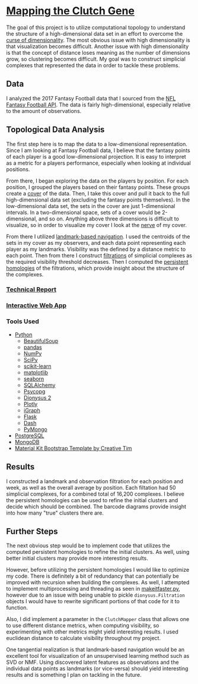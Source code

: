 # [Mapping the Clutch Gene](http://benedictaquino.com/mapping-the-clutch-gene)

The goal of this project is to utilize computational topology to understand the 
structure of a high-dimensional data set in an effort to overcome the [curse of 
dimensionality]. The most obvious issue with high dimensionality is that 
visualization becomes difficult. Another issue with high dimensionality is that 
the concept of distance loses meaning as the number of dimensions grow, so 
clustering becomes difficult. My goal was to construct simplicial complexes that
represented the data in order to tackle these problems.

## Data

I analyzed the 2017 Fantasy Football data that I sourced from the 
[NFL Fantasy Football API](http://api.fantasy.nfl.com/). The data is fairly 
high-dimensional, especially relative to the amount of observations.

[curse of dimensionality]: https://en.wikipedia.org/wiki/Curse_of_dimensionality
[simplicial complexes]: https://en.wikipedia.org/wiki/Simplicial_complex

## Topological Data Analysis

The first step here is to map the data to a low-dimensional representation. 
Since I am looking at Fantasy Football data, I believe that the fantasy points 
of each player is a good low-dimensional projection. It is easy to interpret as 
a metric for a players performance, especially when looking at individual 
positions.

From there, I began exploring the data on the players by position. For each 
position, I grouped the players based on their fantasy points. These groups
create a [cover] of the data. Then, I take this cover and pull it back to the
full high-dimensional data set (excluding the fantasy points themselves). In the
low-dimensional data set, the sets in the cover are just 1-dimensional 
intervals. In a two-dimensional space, sets of a cover would be 2-dimensional,
and so on. Anything above three dimensions is difficult to visualize, so in 
order to visualize my cover I look at the [nerve] of my cover.

From there I utilized [landmark-based navigation]. I used the centroids of the 
sets in my cover as my observers, and each data point representing each player 
as my landmarks. Visibility was the defined by a distance metric to each point. 
Then from there I construct [filtrations] of simplicial complexes as the 
required visibility threshold decreases. Then I computed the 
[persistent homologies] of the filtrations, which provide insight about the 
structure of the complexes.

[cover]: https://en.wikipedia.org/wiki/Cover_(topology)
[nerve]:  https://en.wikipedia.org/wiki/Nerve_of_a_covering
[landmark-based navigation]: https://www.math.upenn.edu/~ghrist/preprints/landmarkvisibility.pdf
[filtrations]: https://en.wikipedia.org/wiki/Filtration_(mathematics)
[persistent homologies]: https://en.wikipedia.org/wiki/Persistent_homology 

### [Technical Report](report.md)

### [Interactive Web App](http://benedictaquino.com/mapping-the-clutch-gene)

### Tools Used

- [Python](https://www.python.org/)
    - [BeautifulSoup](https://www.crummy.com/software/BeautifulSoup/bs4/doc/)
    - [pandas](https://pandas.pydata.org/)
    - [NumPy](http://www.numpy.org/)
    - [SciPy](https://www.scipy.org/)
    - [scikit-learn](http://scikit-learn.org/stable/)
    - [matplotlib](https://matplotlib.org/)
    - [seaborn](https://seaborn.pydata.org/)
    - [SQLAlchemy](https://www.sqlalchemy.org/)
    - [Psycopg](http://initd.org/psycopg/)
    - [Dionysus 2](http://www.mrzv.org/software/dionysus2/)
    - [Plotly](https://plot.ly/)
    - [iGraph](http://igraph.org/redirect.html)
    - [Flask](http://flask.pocoo.org/)
    - [Dash](https://plot.ly/products/dash/)
    - [PyMongo](https://api.mongodb.com/python/current/)
- [PostgreSQL](https://www.postgresql.org/)
- [MongoDB](https://www.mongodb.com/)
- [Material Kit Bootstrap Template by Creative Tim](https://demos.creative-tim.com/material-kit/index.html)

## Results

I constructed a landmark and observation filtration for each position and week,
as well as the overall average by position. Each filtation had 50 simplicial 
complexes, for a combined total of 16,200 complexes. I believe the persistent 
homologies can be used to refine the initial clusters and decide which should 
be combined. The barcode diagrams provide insight into how many "true" clusters 
there are.

## Further Steps

The next obvious step would be to implement code that utilizes the computed 
persistent homologies to refine the initial clusters. As well, using better 
initial clusters may provide more interesting results.

However, before utilizing the persistent homologies I would like to optimize my 
code. There is definitely a bit of redundancy that can potentially be improved
with recursion when building the complexes. As well, I attempted to implement
multiprocessing and threading as seen in [makeitfaster.py], however due to an
issue with being unable to pickle `dionysus.Filtration` objects I would have to
rewrite significant portions of that code for it to function.

Also, I did implement a parameter in the `ClutchMapper` class that allows one to
use different distance metrics, when computing visibility, so experimenting with
other metrics might yield interesting results. I used euclidean distance to 
calculate visibility throughout my project.

One tangential realization is that landmark-based navigation would be an 
excellent tool for visualization of an unsupervised learning method such as SVD
or NMF. Using discovered latent features as observations and the individual data 
points as landmarks (or vice-versa) should yield interesting results and is 
something I plan on tackling in the future.

[makeitfaster.py]: src/makeitfaster.py
